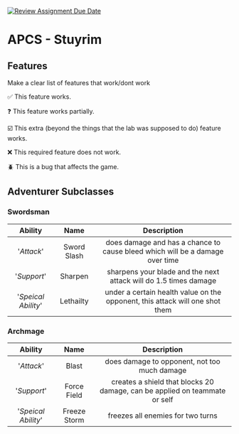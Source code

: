 [![Review Assignment Due Date](https://classroom.github.com/assets/deadline-readme-button-22041afd0340ce965d47ae6ef1cefeee28c7c493a6346c4f15d667ab976d596c.svg)](https://classroom.github.com/a/KprAwj1n)
# APCS - Stuyrim

## Features

Make a clear list of features that work/dont work

:white_check_mark: This feature works.

:question: This feature works partially.

:ballot_box_with_check: This extra (beyond the things that the lab was supposed to do) feature works.

:x: This required feature does not work.

:beetle: This is a bug that affects the game.


## Adventurer Subclasses

### Swordsman 
| Ability | Name | Description |
| :-----: | :-----: | :-----: |
| '_Attack_' | Sword Slash | does damage and has a chance to cause bleed which will be a damage over time |
| '_Support_' | Sharpen | sharpens your blade and the next attack will do 1.5 times damage |
| '_Speical Ability_' | Lethailty | under a certain health value on the opponent, this attack will one shot them |

### Archmage
| Ability | Name | Description |
| :-----: | :-----: | :-----: |
| '_Attack_' | Blast | does damage to opponent, not too much damage |
| '_Support_' | Force Field | creates a shield that blocks 20 damage, can be applied on teammate or self |
| '_Speical Ability_' | Freeze Storm |freezes all enemies for two turns |

